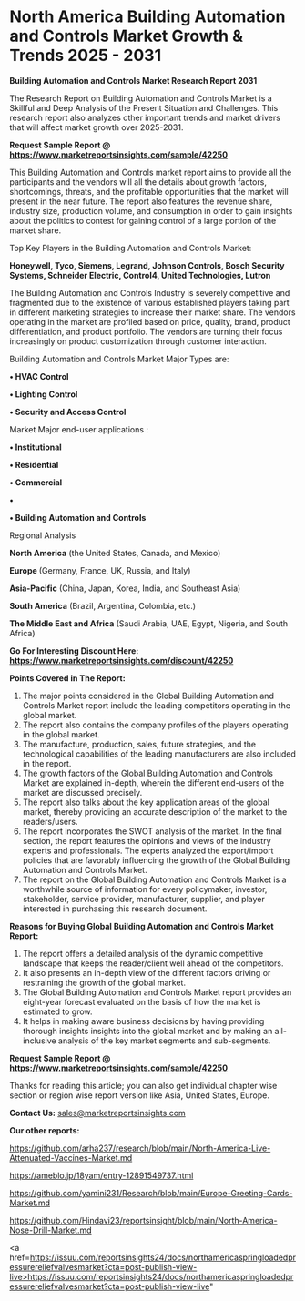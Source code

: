 # North America Building Automation and Controls Market Growth & Trends 2025 - 2031

<strong>Building Automation and Controls Market Research Report 2031</strong>

The Research Report on Building Automation and Controls Market is a Skillful and Deep Analysis of the Present Situation and Challenges. This research report also analyzes other important trends and market drivers that will affect market growth over 2025-2031.

<strong>Request Sample Report @ <a href=https://www.marketreportsinsights.com/sample/42250>https://www.marketreportsinsights.com/sample/42250</a></strong>

This Building Automation and Controls market report aims to provide all the participants and the vendors will all the details about growth factors, shortcomings, threats, and the profitable opportunities that the market will present in the near future. The report also features the revenue share, industry size, production volume, and consumption in order to gain insights about the politics to contest for gaining control of a large portion of the market share.

Top Key Players in the Building Automation and Controls Market:

<strong>Honeywell, Tyco, Siemens, Legrand, Johnson Controls, Bosch Security Systems, Schneider Electric, Control4, United Technologies, Lutron</strong>

The Building Automation and Controls Industry is severely competitive and fragmented due to the existence of various established players taking part in different marketing strategies to increase their market share. The vendors operating in the market are profiled based on price, quality, brand, product differentiation, and product portfolio. The vendors are turning their focus increasingly on product customization through customer interaction.

Building Automation and Controls Market Major Types are:

<strong>•  HVAC Control

•  Lighting Control

•  Security and Access Control</strong>

Market Major end-user applications :

<strong>•  Institutional

•  Residential

•  Commercial

•  

•  Building Automation and Controls</strong>

Regional Analysis

</u><strong><b>North America</b></strong> (the United States, Canada, and Mexico)

<strong><b>Europe </b></strong>(Germany, France, UK, Russia, and Italy)

<strong><b>Asia-Pacific</b></strong> (China, Japan, Korea, India, and Southeast Asia)

<strong><b>South America</b></strong> (Brazil, Argentina, Colombia, etc.)

<strong><b>The Middle East and Africa</b></strong> (Saudi Arabia, UAE, Egypt, Nigeria, and South Africa)

<strong>Go For Interesting Discount Here: <a href=https://www.marketreportsinsights.com/discount/42250>https://www.marketreportsinsights.com/discount/42250</a></strong>

<strong>Points Covered in The Report:</strong>
<ol>
  <li>The major points considered in the Global Building Automation and Controls Market report include the leading competitors operating in the global market.</li>
  <li>The report also contains the company profiles of the players operating in the global market.</li>
  <li>The manufacture, production, sales, future strategies, and the technological capabilities of the leading manufacturers are also included in the report.</li>
  <li>The growth factors of the Global Building Automation and Controls Market are explained in-depth, wherein the different end-users of the market are discussed precisely.</li>
  <li>The report also talks about the key application areas of the global market, thereby providing an accurate description of the market to the readers/users.</li>
  <li>The report incorporates the SWOT analysis of the market. In the final section, the report features the opinions and views of the industry experts and professionals. The experts analyzed the export/import policies that are favorably influencing the growth of the Global Building Automation and Controls Market.</li>
  <li>The report on the Global Building Automation and Controls Market is a worthwhile source of information for every policymaker, investor, stakeholder, service provider, manufacturer, supplier, and player interested in purchasing this research document.</li>
</ol>
<strong>Reasons for Buying Global Building Automation and Controls Market Report:</strong>

<ol>
  <li>The report offers a detailed analysis of the dynamic competitive landscape that keeps the reader/client well ahead of the competitors.</li>
  <li>It also presents an in-depth view of the different factors driving or restraining the growth of the global market.</li>
  <li>The Global Building Automation and Controls Market report provides an eight-year forecast evaluated on the basis of how the market is estimated to grow.</li>
  <li>It helps in making aware business decisions by having providing thorough insights insights into the global market and by making an all-inclusive analysis of the key market segments and sub-segments.</li>
</ol>
<strong>Request Sample Report @ <a href=https://www.marketreportsinsights.com/sample/42250>https://www.marketreportsinsights.com/sample/42250</a></strong>


Thanks for reading this article; you can also get individual chapter wise section or region wise report version like Asia, United States, Europe.

<strong>Contact Us:</strong>
sales@marketreportsinsights.com

<strong>Our other reports:</strong>

<a href=https://github.com/arha237/research/blob/main/North-America-Live-Attenuated-Vaccines-Market.md>https://github.com/arha237/research/blob/main/North-America-Live-Attenuated-Vaccines-Market.md</a>

<a href=https://ameblo.jp/18yam/entry-12891549737.html>https://ameblo.jp/18yam/entry-12891549737.html</a>

<a href=https://github.com/yamini231/Research/blob/main/Europe-Greeting-Cards-Market.md>https://github.com/yamini231/Research/blob/main/Europe-Greeting-Cards-Market.md</a>

<a href=https://github.com/Hindavi23/reportsinsight/blob/main/North-America-Nose-Drill-Market.md>https://github.com/Hindavi23/reportsinsight/blob/main/North-America-Nose-Drill-Market.md</a>

<a href=https://issuu.com/reportsinsights24/docs/northamericaspringloadedpressurereliefvalvesmarket?cta=post-publish-view-live>https://issuu.com/reportsinsights24/docs/northamericaspringloadedpressurereliefvalvesmarket?cta=post-publish-view-live</a>"
